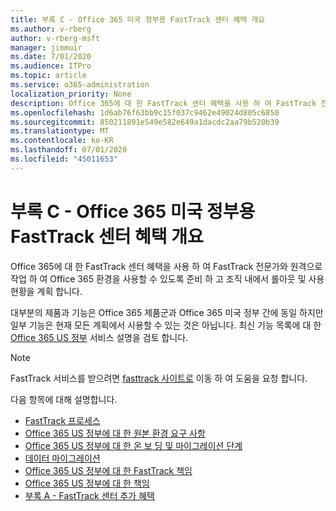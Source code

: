 ```yaml
---
title: 부록 C - Office 365 미국 정부용 FastTrack 센터 혜택 개요
ms.author: v-rberg
author: v-rberg-msft
manager: jimmuir
ms.date: 7/01/2020
ms.audience: ITPro
ms.topic: article
ms.service: o365-administration
localization_priority: None
description: Office 365에 대 한 FastTrack 센터 혜택을 사용 하 여 FastTrack 전문가와 원격으로 작업 하 여 Office 365 환경을 사용할 수 있도록 준비 하 고 조직 내에서 롤아웃 및 사용 현황을 계획 합니다.
ms.openlocfilehash: 1d6ab76f63bb9c15f037c9462e49024d805c6850
ms.sourcegitcommit: 850211891e549e582e649a1dacdc2aa79b520b39
ms.translationtype: MT
ms.contentlocale: ko-KR
ms.lasthandoff: 07/01/2020
ms.locfileid: "45011653"
---
```

# <a name="appendix-c---fasttrack-center-benefit-overview-for-office-365-us-government"></a>부록 C - Office 365 미국 정부용 FastTrack 센터 혜택 개요

Office 365에 대 한 FastTrack 센터 혜택을 사용 하 여 FastTrack 전문가와 원격으로 작업 하 여 Office 365 환경을 사용할 수 있도록 준비 하 고 조직 내에서 롤아웃 및 사용 현황을 계획 합니다. 
  
대부분의 제품과 기능은 Office 365 제품군과 Office 365 미국 정부 간에 동일 하지만 일부 기능은 현재 모든 계획에서 사용할 수 있는 것은 아닙니다. 최신 기능 목록에 대 한 [Office 365 US 정부](https://aka.ms/aboutgovcloud) 서비스 설명을 검토 합니다.

> [!NOTE]
> FastTrack 서비스를 받으려면 [fasttrack 사이트로](https://go.microsoft.com/fwlink/?linkid=780698) 이동 하 여 도움을 요청 합니다.  

다음 항목에 대해 설명합니다.
- [FastTrack 프로세스](O365-fasttrack-process.md) 
- [Office 365 US 정부에 대 한 원본 환경 요구 사항](US-Gov-appendix-source-environment-expectations.md)   
- [Office 365 US 정부에 대 한 온 보 딩 및 마이그레이션 단계](US-Gov-appendix-onboarding-and-migration.md)
- [데이터 마이그레이션](O365-data-migration.md)    
- [Office 365 US 정부에 대 한 FastTrack 책임](US-Gov-appendix-fasttrack-responsibilities.md)   
- [Office 365 US 정부에 대 한 책임](US-Gov-appendix-your-responsibilities.md)    
- [부록 A - FastTrack 센터 추가 혜택](O365-fasttrack-additional-benefits.md) 
